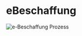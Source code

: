 # eBeschaffung

![e-Beschaffung Prozess](https://raw.githubusercontent.com/username/projectname/branch/path/to/img.png)
